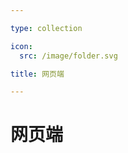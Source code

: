 ```yaml
---

type: collection

icon:
  src: /image/folder.svg

title: 网页端

---
```


# 网页端

<ShowBreadcrumb />

<ShowResources />
